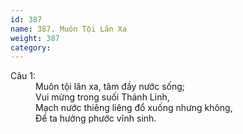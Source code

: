 ```yaml
---
id: 387
name: 387. Muôn Tội Lăn Xa
weight: 387
category: 
---
```

<dl><dt>Câu 1:</dt><dd data-verse="1">Muôn tội lăn xa, tâm đầy nước sống; <br/>Vui mừng trong suối Thánh Linh, <br/>Mạch nước thiêng liêng đổ xuống nhưng không, <br/>Để ta hưởng phước vĩnh sinh. </dd></dl>
